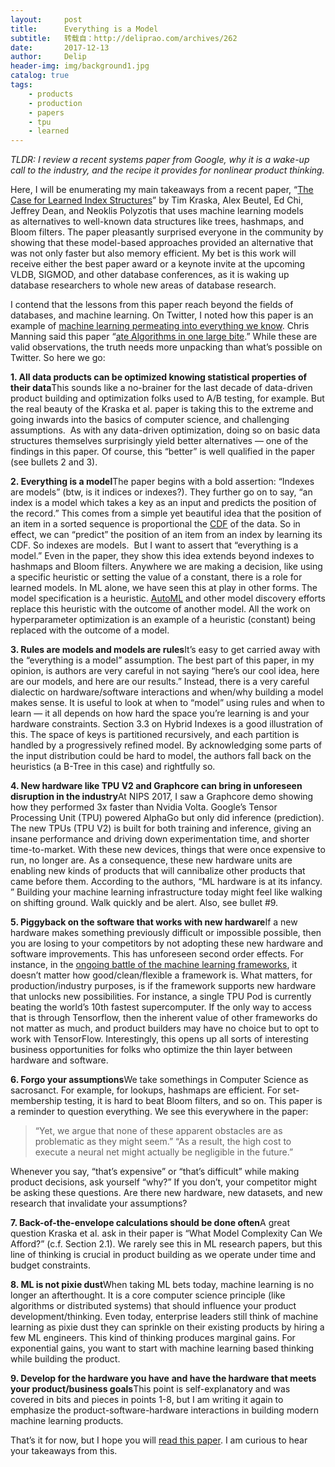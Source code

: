 ```yaml
---
layout:     post
title:      Everything is a Model
subtitle:   转载自：http://deliprao.com/archives/262
date:       2017-12-13
author:     Delip
header-img: img/background1.jpg
catalog: true
tags:
    - products
    - production
    - papers
    - tpu
    - learned
---
```


*TLDR: I review a recent systems paper from Google, why it is a wake-up call to the industry, and the recipe it provides for nonlinear product thinking.*

Here, I will be enumerating my main takeaways from a recent paper, “[The Case for Learned Index Structures](https://arxiv.org/abs/1712.01208)” by Tim Kraska, Alex Beutel, Ed Chi, Jeffrey Dean, and Neoklis Polyzotis that uses machine learning models as alternatives to well-known data structures like trees, hashmaps, and Bloom filters. The paper pleasantly surprised everyone in the community by showing that these model-based approaches provided an alternative that was not only faster but also memory efficient. My bet is this work will receive either the best paper award or a keynote invite at the upcoming VLDB, SIGMOD, and other database conferences, as it is waking up database researchers to whole new areas of database research.

I contend that the lessons from this paper reach beyond the fields of databases, and machine learning. On Twitter, I noted how this paper is an example of [machine learning permeating into everything we know](https://twitter.com/deliprao/status/939903219848716289). Chris Manning said this paper “[ate Algorithms in one large bite](https://twitter.com/chrmanning/status/940230539126046720).” While these are valid observations, the truth needs more unpacking than what’s possible on Twitter. So here we go:

**1. All data products can be optimized knowing statistical properties of their data**This sounds like a no-brainer for the last decade of data-driven product building and optimization folks used to A/B testing, for example. But the real beauty of the Kraska et al. paper is taking this to the extreme and going inwards into the basics of computer science, and challenging assumptions.  As with any data-driven optimization, doing so on basic data structures themselves surprisingly yield better alternatives — one of the findings in this paper. Of course, this “better” is well qualified in the paper (see bullets 2 and 3).

**2. Everything is a model**The paper begins with a bold assertion: “Indexes are models” (btw, is it indices or indexes?). They further go on to say, “an index is a model which takes a key as an input and predicts the position of the record.” This comes from a simple yet beautiful idea that the position of an item in a sorted sequence is proportional the [CDF](https://en.wikipedia.org/wiki/Cumulative_distribution_function) of the data. So in effect, we can “predict” the position of an item from an index by learning its CDF. So indexes are models.  But I want to assert that “everything is a model.” Even in the paper, they show this idea extends beyond indexes to hashmaps and Bloom filters. Anywhere we are making a decision, like using a specific heuristic or setting the value of a constant, there is a role for learned models. In ML alone, we have seen this at play in other forms. The model specification is a heuristic. [AutoML](http://www.ml4aad.org/automl) and other model discovery efforts replace this heuristic with the outcome of another model. All the work on hyperparameter optimization is an example of a heuristic (constant) being replaced with the outcome of a model.

**3. Rules are models and models are rules**It’s easy to get carried away with the “everything is a model” assumption. The best part of this paper, in my opinion, is authors are very careful in not saying “here’s our cool idea, here are our models, and here are our results.” Instead, there is a very careful dialectic on hardware/software interactions and when/why building a model makes sense. It is useful to look at when to “model” using rules and when to learn — it all depends on how hard the space you’re learning is and your hardware constraints. Section 3.3 on Hybrid Indexes is a good illustration of this. The space of keys is partitioned recursively, and each partition is handled by a progressively refined model. By acknowledging some parts of the input distribution could be hard to model, the authors fall back on the heuristics (a B-Tree in this case) and rightfully so.

**4. New hardware like TPU V2 and Graphcore can bring in unforeseen disruption in the industry**At NIPS 2017, I saw a Graphcore demo showing how they performed 3x faster than Nvidia Volta. Google’s Tensor Processing Unit (TPU) powered AlphaGo but only did inference (prediction). The new TPUs (TPU V2) is built for both training and inference, giving an insane performance and driving down experimentation time, and shorter time-to-market. With these new devices, things that were once expensive to run, no longer are. As a consequence, these new hardware units are enabling new kinds of products that will cannibalize other products that came before them. According to the authors, “ML hardware is at its infancy. ” Building your machine learning infrastructure today might feel like walking on shifting ground. Walk quickly and be alert. Also, see bullet #9.

**5. Piggyback on the software that works with new hardware**If a new hardware makes something previously difficult or impossible possible, then you are losing to your competitors by not adopting these new hardware and software improvements. This has unforeseen second order effects. For instance, in the [ongoing battle of the machine learning frameworks](http://deliprao.com/archives/168), it doesn’t matter how good/clean/flexible a framework is. What matters, for production/industry purposes, is if the framework supports new hardware that unlocks new possibilities. For instance, a single TPU Pod is currently beating the world’s 10th fastest supercomputer. If the only way to access that is through Tensorflow, then the inherent value of other frameworks do not matter as much, and product builders may have no choice but to opt to work with TensorFlow. Interestingly, this opens up all sorts of interesting business opportunities for folks who optimize the thin layer between hardware and software.

**6. Forgo your assumptions**We take somethings in Computer Science as sacrosanct. For example, for lookups, hashmaps are efficient. For set-membership testing, it is hard to beat Bloom filters, and so on. This paper is a reminder to question everything. We see this everywhere in the paper:

> “Yet, we argue that none of these apparent obstacles are as problematic as they might seem.”
“As a result, the high cost to execute a neural net might actually be negligible in the future.”

Whenever you say, “that’s expensive” or “that’s difficult” while making product decisions, ask yourself “why?” If you don’t, your competitor might be asking these questions. Are there new hardware, new datasets, and new research that invalidate your assumptions?

**7. Back-of-the-envelope calculations should be done often**A great question Kraska et al. ask in their paper is “What Model Complexity Can We Afford?” (c.f. Section 2.1). We rarely see this in ML research papers, but this line of thinking is crucial in product building as we operate under time and budget constraints.

**8. ML is not pixie dust**When taking ML bets today, machine learning is no longer an afterthought. It is a core computer science principle (like algorithms or distributed systems) that should influence your product development/thinking. Even today, enterprise leaders still think of machine learning as pixie dust they can sprinkle on their existing products by hiring a few ML engineers. This kind of thinking produces marginal gains. For exponential gains, you want to start with machine learning based thinking while building the product.

**9. Develop for the hardware you have** **and have the hardware that meets your product/business goals**This point is self-explanatory and was covered in bits and pieces in points 1-8, but I am writing it again to emphasize the product-software-hardware interactions in building modern machine learning products.

That’s it for now, but I hope you will [read this paper](https://arxiv.org/abs/1712.01208). I am curious to hear your takeaways from this.
